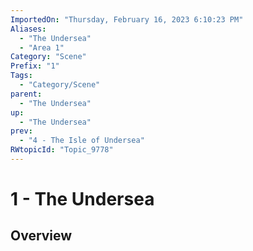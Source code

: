 ```yaml
---
ImportedOn: "Thursday, February 16, 2023 6:10:23 PM"
Aliases:
  - "The Undersea"
  - "Area 1"
Category: "Scene"
Prefix: "1"
Tags:
  - "Category/Scene"
parent:
  - "The Undersea"
up:
  - "The Undersea"
prev:
  - "4 - The Isle of Undersea"
RWtopicId: "Topic_9778"
---
```

# 1 - The Undersea
## Overview
